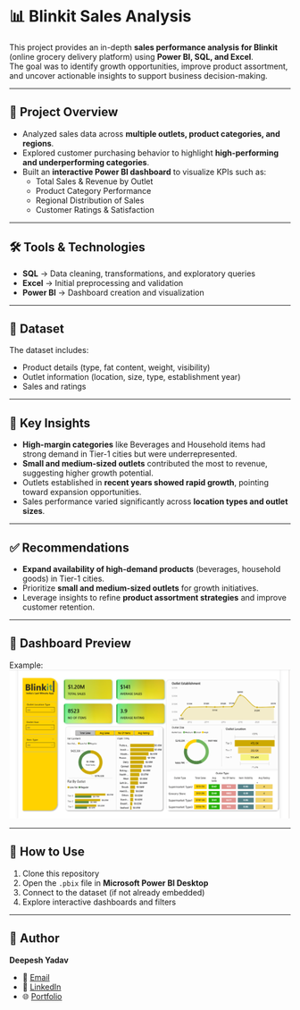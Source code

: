 # 📊 Blinkit Sales Analysis

This project provides an in-depth **sales performance analysis for Blinkit** (online grocery delivery platform) using **Power BI, SQL, and Excel**.  
The goal was to identify growth opportunities, improve product assortment, and uncover actionable insights to support business decision-making.

---

## 🚀 Project Overview
- Analyzed sales data across **multiple outlets, product categories, and regions**.
- Explored customer purchasing behavior to highlight **high-performing and underperforming categories**.
- Built an **interactive Power BI dashboard** to visualize KPIs such as:
  - Total Sales & Revenue by Outlet  
  - Product Category Performance  
  - Regional Distribution of Sales  
  - Customer Ratings & Satisfaction  

---

## 🛠 Tools & Technologies
- **SQL** → Data cleaning, transformations, and exploratory queries  
- **Excel** → Initial preprocessing and validation  
- **Power BI** → Dashboard creation and visualization  

---

## 📂 Dataset
The dataset includes:
- Product details (type, fat content, weight, visibility)  
- Outlet information (location, size, type, establishment year)  
- Sales and ratings  

---

## 🔑 Key Insights
- **High-margin categories** like Beverages and Household items had strong demand in Tier-1 cities but were underrepresented.  
- **Small and medium-sized outlets** contributed the most to revenue, suggesting higher growth potential.  
- Outlets established in **recent years showed rapid growth**, pointing toward expansion opportunities.  
- Sales performance varied significantly across **location types and outlet sizes**.  

---

## ✅ Recommendations
- **Expand availability of high-demand products** (beverages, household goods) in Tier-1 cities.  
- Prioritize **small and medium-sized outlets** for growth initiatives.  
- Leverage insights to refine **product assortment strategies** and improve customer retention.  

---

## 📸 Dashboard Preview
Example: ![Dasboard preview](https://github.com/Deepesh-Yadav-2004/Blinkit-Dashboard/blob/main/Dashboard%20Snapshot.png)  

---

## 📌 How to Use
1. Clone this repository  
2. Open the `.pbix` file in **Microsoft Power BI Desktop**  
3. Connect to the dataset (if not already embedded)  
4. Explore interactive dashboards and filters  

---

## 👤 Author
**Deepesh Yadav**  
- 📧 [Email](mailto:deepesh9136@gmail.com)  
- 🔗 [LinkedIn](https://www.linkedin.com)  
- 🌐 [Portfolio](https://deepeshyadav.vercel.app/)  

